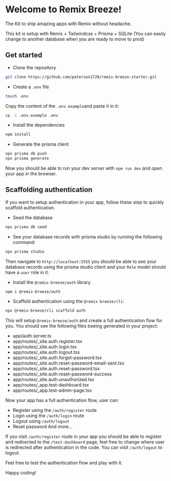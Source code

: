 # Welcome to Remix Breeze!

The Kit to ship amazing apps with Remix without headache.

This kit is setup with Remix + Tailwindcss + Prisma + SQLite (You can easily change to another database when you are ready to move to prod)

## Get started

- Clone the repository

```bash
git clone https://github.com/paterson1720/remix-breeze-starter.git
```

- Create a `.env` file

```bash
touch .env
```

Copy the content of the `.env.example`and paste it in it:

```bash
cp -i .env.example .env
```

- Install the dependencies

```bash
npm install
```

- Generate the prisma client

```bash
npx prisma db push
npx prisma generate
```

Now you should be able to run your dev server with `npm run dev` and open your app in the browser.

## Scaffolding authentication

If you want to setup authentication in your app, follow these step to quickly scaffold authentication.

- Seed the database

```bash
npx prisma db seed
```

- See your database records with prisma studio by running the following command:

```bash
npx prisma studio
```

Then navigate to `http://localhost:5555` you should be able to see your database records using the prisma studio client and your `Role` model should have a `user` role in it.

- Install the `@remix-breeze/auth` library

```bash
npm i @remix-breeze/auth
```

- Scaffold authentication using the `@remix-breeze/cli`:

```bash
npx @remix-breeze/cli scaffold auth
```

This will setup `@remix-breeze/auth` and create a full authentication flow for you.
You should see the following files beeing generated in your project:

- app/auth.server.ts
- app/routes/\_site.auth.register.tsx
- app/routes/\_site.auth.login.tsx
- app/routes/\_site.auth.logout.tsx
- app/routes/\_site.auth.forgot-password.tsx
- app/routes/\_site.auth.reset-password-email-sent.tsx
- app/routes/\_site.auth.reset-password.tsx
- app/routes/\_site.auth.reset-password-success
- app/routes/\_site.auth.unauthorized.tsx
- app/routes/\_app.test-dashboard.tsx
- app/routes/\_app.test-admin-page.tsx

Now your app has a full authentication flow, user can:

- Register using the `/auth/register` route
- Login using the `/auth/login` route
- Logout using `/auth/logout`
- Reset password
  And more...

If you visit `/auth/register` route in your app you should be able to register and redirected to the `/test-dashboard` page, feel free to change where user is redirected after authentication in the code. You can visit `/auth/logout` to logout.

Feel free to test the authentication flow and play with it.

Happy coding!
